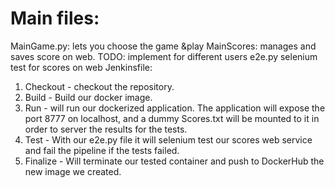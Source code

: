 Main files:
==============


MainGame.py: lets you choose the game &play
MainScores: manages and saves score  on web. TODO:  implement for different users
e2e.py selenium test for scores on web
Jenkinsfile:
1. Checkout - checkout the repository.
2. Build - Build our docker image.
3. Run - will run our dockerized application. The application will expose the port 8777 on
localhost, and a dummy Scores.txt will be mounted to it in order to server the results for
the tests.
4. Test - With our e2e.py file it will selenium test our scores web service and fail the
pipeline if the tests failed.
5. Finalize - Will terminate our tested container and push to DockerHub the new image we
created.